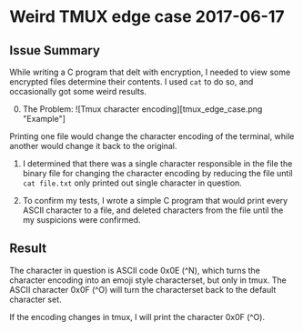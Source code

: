 # Weird TMUX edge case 2017-06-17

## Issue Summary
While writing a C program that delt with encryption, I needed to view some encrypted files determine their contents. I used ``cat`` to do so, and occasionally got some weird results.

0. The Problem:
![Tmux character encoding][tmux_edge_case.png "Example"]

Printing one file would change the character encoding of the terminal, while another would change it back to the original.

1. I determined that there was a single character responsible in the file the binary file for changing the character encoding by reducing the file until ``cat file.txt`` only printed out single character in question.

2. To confirm my tests, I wrote a simple C program that would print every ASCII character to a file, and deleted characters from the file until the my suspicions were confirmed.

## Result
The character in question is ASCII code 0x0E (^N), which turns the character encoding into an emoji style characterset, but only in tmux. The ASCII character 0x0F (^O) will turn the characterset back to the default character set.

If the encoding changes in tmux, I will print the character 0x0F (^O).
